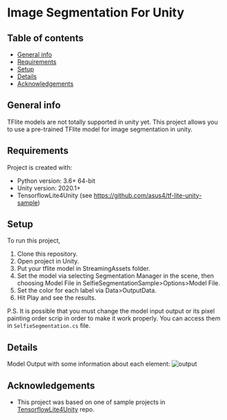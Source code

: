 # Image Segmentation For Unity
## Table of contents
* [General info](#general-info)
* [Requirements](#requirements)
* [Setup](#setup)
* [Details](#details)
* [Acknowledgements](#acknowledgements)

## General info
TFlite models are not totally supported in unity yet. This project allows you to use a pre-trained TFlite model for image segmentation in unity.

## Requirements
Project is created with:
* Python version: 3.6+ 64-bit
* Unity version: 2020.1+
* TensorflowLite4Unity (see https://github.com/asus4/tf-lite-unity-sample)

## Setup
To run this project,
1. Clone this repository.
2. Open project in Unity.
3. Put your tflite model in StreamingAssets folder.
4. Set the model via selecting Segmentation Manager in the scene, then choosing Model File in SelfieSegmentationSample>Options>Model File.
5. Set the color for each label via Data>OutputData.
6. Hit Play and see the results.

P.S. It is possible that you must change the model input output or its pixel painting order scrip in order to make it work properly. You can access them in `SelfieSegmentation.cs` file.

## Details
Model Output with some information about each element:
![output](https://user-images.githubusercontent.com/45734322/191551995-1b741645-c3c5-4478-a93b-2e41b3e50c5b.png)

## Acknowledgements
- This project was based on one of sample projects in [TensorflowLite4Unity](https://github.com/bkunters/TFLite4Unity) repo.
